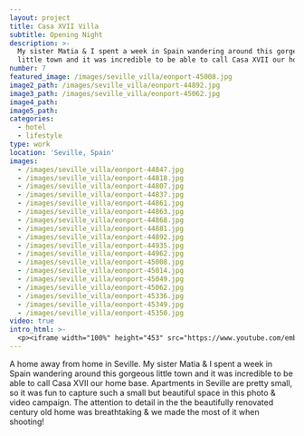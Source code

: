 ```yaml
---
layout: project
title: Casa XVII Villa
subtitle: Opening Night
description: >-
  My sister Matia & I spent a week in Spain wandering around this gorgeous old
  little town and it was incredible to be able to call Casa XVII our home base.
number: 7
featured_image: /images/seville_villa/eonport-45008.jpg
image2_path: /images/seville_villa/eonport-44892.jpg
image3_path: /images/seville_villa/eonport-45062.jpg
image4_path:
image5_path:
categories:
  - hotel
  - lifestyle
type: work
location: 'Seville, Spain'
images:
  - /images/seville_villa/eonport-44847.jpg
  - /images/seville_villa/eonport-44818.jpg
  - /images/seville_villa/eonport-44807.jpg
  - /images/seville_villa/eonport-44837.jpg
  - /images/seville_villa/eonport-44861.jpg
  - /images/seville_villa/eonport-44863.jpg
  - /images/seville_villa/eonport-44868.jpg
  - /images/seville_villa/eonport-44881.jpg
  - /images/seville_villa/eonport-44892.jpg
  - /images/seville_villa/eonport-44935.jpg
  - /images/seville_villa/eonport-44962.jpg
  - /images/seville_villa/eonport-45008.jpg
  - /images/seville_villa/eonport-45014.jpg
  - /images/seville_villa/eonport-45049.jpg
  - /images/seville_villa/eonport-45062.jpg
  - /images/seville_villa/eonport-45336.jpg
  - /images/seville_villa/eonport-45349.jpg
  - /images/seville_villa/eonport-45350.jpg
video: true
intro_html: >-
  <p><iframe width="100%" height="453" src="https://www.youtube.com/embed/PFTNqbuD46w" frameborder="0" allow="accelerometer; autoplay; encrypted-media; gyroscope; picture-in-picture" allowfullscreen></iframe></p>
---
```


A home away from home in Seville. My sister Matia & I spent a week in Spain wandering around this gorgeous little town and it was incredible to be able to call Casa XVII our home base. Apartments in Seville are pretty small, so it was fun to capture such a small but beautiful space in this photo & video campaign. The attention to detail in the the beautifully renovated century old home was breathtaking & we made the most of it when shooting!
